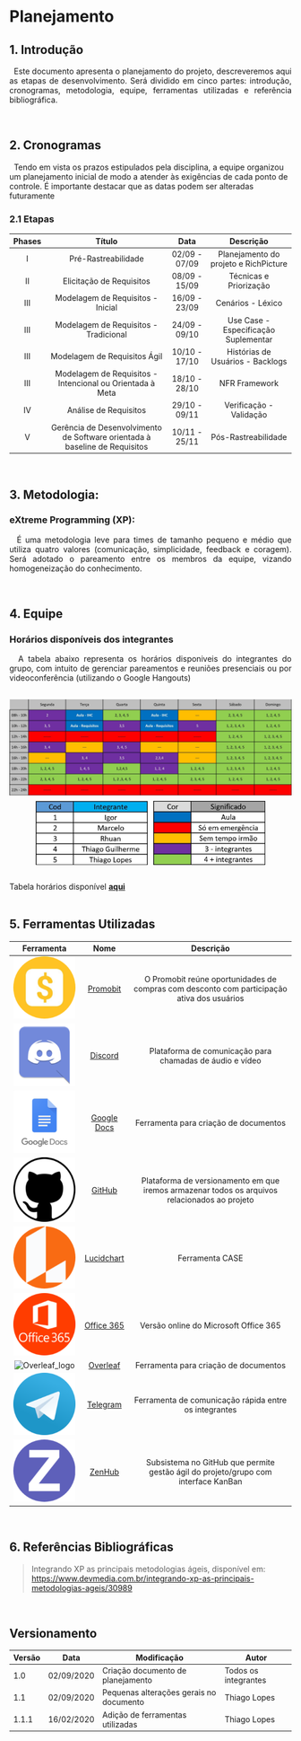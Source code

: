 # Planejamento

## 1. Introdução

<p align="justify">
&nbsp;&nbsp;Este documento apresenta o planejamento do projeto, descreveremos aqui as etapas de desenvolvimento. Será dividido em cinco partes: introdução, cronogramas, metodologia, equipe, ferramentas utilizadas e referência bibliográfica.
</p>
<br />

## 2. Cronogramas

&nbsp;&nbsp;Tendo em vista os prazos estipulados pela disciplina, a equipe organizou um planejamento inicial de modo a atender às exigências de cada ponto de controle. É importante destacar que as datas podem ser alteradas futuramente

### 2.1 Etapas

|Phases|Título|Data|Descrição|
|:--------:|:------:|:-----------------------------:|:----------------------------------:|
|I| Pré-Rastreabilidade    | 02/09 - 07/09  | Planejamento do projeto e RichPicture|
|II|  Elicitação de Requisitos   | 08/09 - 15/09  | Técnicas e Priorização|
|III| Modelagem de Requisitos - Inicial   | 16/09 - 23/09  | Cenários - Léxico  |
|III| Modelagem de Requisitos - Tradicional   | 24/09 - 09/10  | Use Case - Especificação Suplementar|
|III|  Modelagem de Requisitos Ágil     | 10/10 - 17/10 | Histórias de Usuários - Backlogs |
|III| Modelagem de Requisitos - Intencional ou Orientada à Meta |18/10 - 28/10 |NFR Framework |
|IV|  Análise de Requisitos    |  29/10 - 09/11|Verificação - Validação   |
|V|   Gerência de Desenvolvimento de Software orientada à baseline de Requisitos  | 10/11 - 25/11  |    Pós-Rastreabilidade   |
<br />

## 3. Metodologia:

###  eXtreme Programming (XP):
<p align="justify">
&nbsp;&nbsp;É uma metodologia leve para times de tamanho pequeno e médio que utiliza quatro valores (comunicação, simplicidade, feedback e coragem). Será adotado o pareamento entre os membros da equipe, vizando homogeneização do conhecimento.
</p>
<br />

## 4. Equipe

### Horários disponíveis dos integrantes

<p align="justify">
&nbsp;&nbsp;A tabela abaixo representa os horários disponiveis do integrantes do grupo, com intuito de gerenciar pareamentos e reuniões presenciais ou por videoconferência (utilizando o Google Hangouts)
</p>

<div style="display: flex; flex-flow: row wrap; justify-content: center; margin: 30px auto"> 
  <img width="600px" src="../assets/tabela_horarios/tabela_horarios.jpg">
  <div style="width: 600px; margin-top: 10px; display: flex; justify-content: center; align-items: center">
    <img width="200px" src="../assets/tabela_horarios/tabela_horarios_legenda1.jpg">
    <img width="200px" src="../assets/tabela_horarios/tabela_horarios_legenda2.jpg" style="margin-left: 10px">
  </div>
</div>

Tabela horários disponível [**aqui**](https://unbbr-my.sharepoint.com/:x:/g/personal/180018728_aluno_unb_br/EQdxh2LVMcBFisw_7OY68R0BNMp7wD1DMw01AS471TkVoQ?e=XIeJQP)
<br /><br />

## 5. Ferramentas Utilizadas

| Ferramenta | Nome | Descrição |
|:--:|:--:|:--:|
| ![promobit_logo](../assets/logos/Promobit.png) | [Promobit](https://www.promobit.com.br/) | O Promobit reúne oportunidades de compras com desconto com participação ativa dos usuários |
| ![Discord_logo](../assets/logos/Discord.png) | [Discord](https://discordapp.com) | Plataforma de comunicação para chamadas de áudio e vídeo |
| ![Docs_logo](../assets/logos/Docs.png) | [Google Docs](https://docs.google.com) | Ferramenta para criação de documentos |
| ![GitHub_logo](../assets/logos/GitHub.png) | [GitHub](https://github.com) | Plataforma de versionamento em que iremos armazenar todos os arquivos relacionados ao projeto |
| ![Lucidchart_logo](../assets/logos/Lucidchart.png) | [Lucidchart](www.lucidchart.com) | Ferramenta CASE |
| ![Office_365_logo](../assets/logos/Office365.png) | [Office 365](www.office.com) | Versão online do Microsoft Office 365 |
| ![Overleaf_logo](../assets/logos/Overleaf.png) | [Overleaf](https://docs.google.com) | Ferramenta para criação de documentos |
| ![Telegram_logo](../assets/logos/Telegram.png) | [Telegram](https://web.telegram.org) | Ferramenta de comunicação rápida entre os integrantes |
| ![ZenHub_logo](../assets/logos/ZenHub.png) | [ZenHub](https://www.zenhub.com) | Subsistema no GitHub que permite gestão ágil do projeto/grupo com interface KanBan |

<br />

## 6. Referências Bibliográficas

>Integrando XP as principais metodologias ágeis, disponível em: https://www.devmedia.com.br/integrando-xp-as-principais-metodologias-ageis/30989

<br />

## Versionamento
| Versão | Data | Modificação | Autor |
|--|--|--|--|
| 1.0 | 02/09/2020 | Criação documento de planejamento | Todos os integrantes |
| 1.1 | 02/09/2020 | Pequenas alterações gerais no documento | Thiago Lopes |
| 1.1.1 | 16/02/2020 | Adição de ferramentas utilizadas | Thiago Lopes |